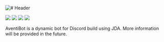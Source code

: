 ![# Header](http://i.imgur.com/cEilUOK.png)

[![](https://img.shields.io/badge/license-AGPL-blue.svg)](https://bitbucket.org/d_scalzi/aventibot/src/master/src/main/resources/LICENSE.txt) ![](https://img.shields.io/badge/JDA-3.3.1__313-9158BC.svg) ![](https://img.shields.io/badge/lavaplayer-1.2.45-9158BC.svg) ![](https://img.shields.io/badge/Java-8+-ec2025.svg)

AventiBot is a dynamic bot for Discord build using JDA. More information will be provided in the future.